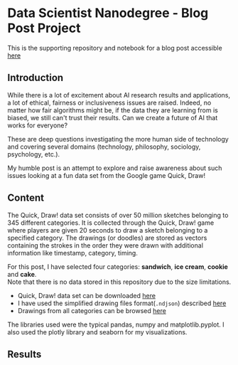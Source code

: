 # Data Scientist Nanodegree - Blog Post Project

This is the supporting repository and notebook for a blog post accessible [here](http://medium.com)

## Introduction
While there is a lot of excitement about AI research results and applications, a lot of ethical, fairness or inclusiveness issues are raised.
Indeed, no matter how fair algorithms might be, if the data they are learning from is biased, we still can't trust their results.
Can we create a future of AI that works for everyone?

These are deep questions investigating the more human side of technology and covering several domains (technology, philosophy, sociology, psychology, etc.).

My humble post is an attempt to explore and raise awareness about such issues looking at a fun data set from the Google game Quick, Draw!

## Content
The Quick, Draw! data set consists of over 50 million sketches belonging to 345 different categories. It is collected through the Quick, Draw! game where players
are given 20 seconds to draw a sketch belonging to a specified category. The drawings (or doodles) are stored as vectors containing the strokes in the order they were
drawn with additional information like timestamp, category, timing.

For this post, I have selected four categories: **sandwich**, **ice cream**, **cookie** and **cake**.<br/>
Note that there is no data stored in this repository due to the size limitations.

* Quick, Draw! data set can be downloaded [here](https://console.cloud.google.com/storage/browser/quickdraw_dataset/full/simplified)
* I have used the simplified drawing files format(`.ndjson`) described [here](https://github.com/googlecreativelab/quickdraw-dataset#simplified-drawing-files-ndjson)
* Drawings from all categories can be browsed [here](https://quickdraw.withgoogle.com/data)

The libraries used were the typical pandas, numpy and matplotlib.pyplot. I also used the plotly library and seaborn for my visualizations.

## Results
